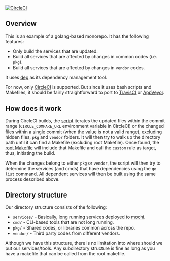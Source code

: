 [![CircleCI](https://circleci.com/gh/flowerinthenight/golang-monorepo.svg?style=svg)](https://circleci.com/gh/flowerinthenight/golang-monorepo)

## Overview

This is an example of a golang-based monorepo. It has the following features:

- Only build the services that are updated.
- Build all services that are affected by changes in common codes (i.e. `pkg`).
- Build all services that are affected by changes in `vendor` codes.

It uses [dep](https://github.com/golang/dep) as its dependency management tool.

For now, only [CircleCI](./.circleci/config.yml) is supported. But since it uses bash scripts and Makefiles, it should be fairly straightforward to port to [TravisCI](https://travis-ci.org/) or [AppVeyor](https://www.appveyor.com/).

## How does it work

During CircleCI builds, the [script](./.circleci/config.yml) iterates the updated files within the commit range (`CIRCLE_COMPARE_URL` environment variable in CircleCI) or the changed files within a single commit (when the value is not a valid range), excluding hidden files, `pkg` and `vendor` folders. It will then try to walk up the directory path until it can find a Makefile (excluding root Makefile). Once found, the [root Makefile](./Makefile) will include that Makefile and call the `custom` rule as target, thus, initiating the build.

When the changes belong to either `pkg` or `vendor`, the script will then try to determine the services (and cmds) that have dependencies using the `go list` command. All dependent services will then be built using the same process described above.

## Directory structure

Our directory structure consists of the following:

- `services/` - Basically, long running services deployed to [mochi](https://github.com/mobingilabs/mochi).
- `cmd/` - CLI-based tools that are not long running.
- `pkg/` - Shared codes, or libraries common across the repo.
- `vendor/` - Third party codes from different vendors.

Although we have this structure, there is no limitation into where should we put our services/tools. Any subdirectory structure is fine as long as you have a makefile that can be called from the root makefile.
